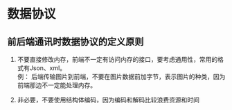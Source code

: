 # 数据协议

## 前后端通讯时数据协议的定义原则
1. 不要直接修改内存，前端不一定有访问内存的接口，要考虑通用性，常用的格式有Json、xml。\
   例： 后端传输图片到前端，不要在图片数据前加字节，表示图片的种类，因为前端那边不一定能处理内存。

2. 非必要，不要使用结构体编码，因为编码和解码比较浪费资源和时间
   